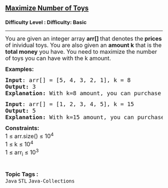 <h2><a href="https://www.geeksforgeeks.org/problems/maximize-number-of-toys/1?page=2&category=Java&difficulty=Basic&status=unsolved&sortBy=submissions">Maximize Number of Toys</a></h2><h3>Difficulty Level : Difficulty: Basic</h3><hr><div class="problems_problem_content__Xm_eO"><p><span style="font-size: 18px;">You are given an integer array <strong>arr[] </strong>that denotes the<strong> prices </strong>of inividual toys. You are also given an <strong>amount k</strong> that is the<strong> total money</strong> you have. You need to maximize the number of toys you can have with the k amount.</span></p>
<p><span style="font-size: 18px;"><strong>Examples:</strong></span></p>
<pre><span style="font-size: 18px;"><strong>Input</strong>: arr[] = [5, 4, 3, 2, 1], k = 8
<strong>Output: </strong>3
<strong>Explanation: </strong>With k=8 amount, you can purchase toys with prices 3 2 1 so total of 3 toys.
</span></pre>
<pre><span style="font-size: 18px;"><strong>Input</strong>: arr[] = [1, 2, 3, 4, 5], k = 15
<strong>Output: </strong>5
<strong>Explanation: </strong>With k=15 amount, you can purchase all the toys.</span></pre>
<p><span style="font-size: 18px;"><strong>Constraints:</strong><br>1 ≤ arr.size() ≤ 10<sup>4</sup><br>1 ≤ k ≤ 10<sup>4</sup><br>1 ≤ arr<sub>i</sub> ≤ 10<sup>3</sup></span></p></div><br><p><span style=font-size:18px><strong>Topic Tags : </strong><br><code>Java</code>&nbsp;<code>STL</code>&nbsp;<code>Java-Collections</code>&nbsp;